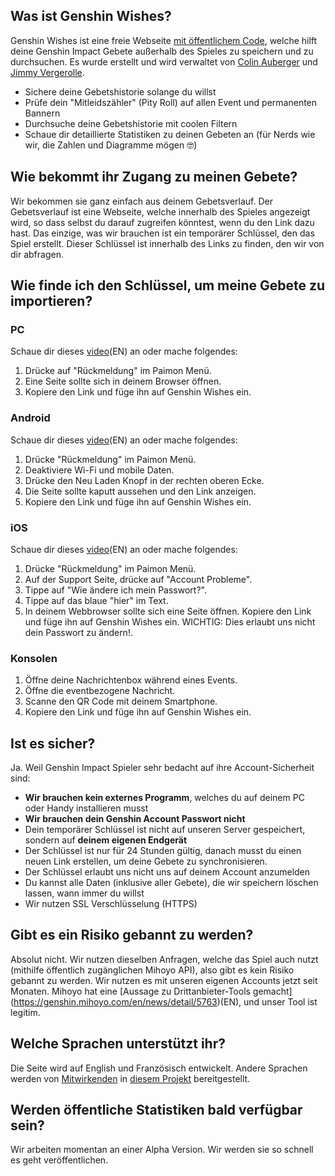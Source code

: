 ## Was ist Genshin Wishes?
Genshin Wishes ist eine freie Webseite [mit öffentlichem Code](https://github.com/genshin-wishes), welche hilft deine Genshin Impact Gebete außerhalb des Spieles zu speichern und zu durchsuchen. Es wurde erstellt und wird verwaltet von [Colin Auberger](https://www.linkedin.com/in/colin-auberger/) und [Jimmy Vergerolle](https://vergerolle.fr).

- Sichere deine Gebetshistorie solange du willst
- Prüfe dein "Mitleidszähler" (Pity Roll) auf allen Event und permanenten Bannern
- Durchsuche deine Gebetshistorie mit coolen Filtern
- Schaue dir detaillierte Statistiken zu deinen Gebeten an (für Nerds wie wir, die Zahlen und Diagramme mögen 🤓)

## Wie bekommt ihr Zugang zu meinen Gebete?
Wir bekommen sie ganz einfach aus deinem Gebetsverlauf. Der Gebetsverlauf ist eine Webseite, welche innerhalb des Spieles angezeigt wird, so dass selbst du darauf zugreifen könntest, wenn du den Link dazu hast. Das einzige, was wir brauchen ist ein temporärer Schlüssel, den das Spiel erstellt. Dieser Schlüssel ist innerhalb des Links zu finden, den wir von dir abfragen.

## Wie finde ich den Schlüssel, um meine Gebete zu importieren?
### PC
Schaue dir dieses  [video](https://www.youtube.com/watch?v=a16X0R_rSZc)(EN) an oder mache folgendes:
1) Drücke auf "Rückmeldung" im Paimon Menü.
2) Eine Seite sollte sich in deinem Browser öffnen.
3) Kopiere den Link und füge ihn auf Genshin Wishes ein.

### Android
Schaue dir dieses [video](https://www.youtube.com/watch?v=hok0jCjSrjo)(EN) an oder mache folgendes:
1) Drücke "Rückmeldung" im Paimon Menü.
2) Deaktiviere Wi-Fi und mobile Daten.
3) Drücke den Neu Laden Knopf in der rechten oberen Ecke.
4) Die Seite sollte kaputt aussehen und den Link anzeigen.
5) Kopiere den Link und füge ihn auf Genshin Wishes ein.

### iOS
Schaue dir dieses [video](https://www.youtube.com/watch?v=HW8nywx9Tio)(EN) an oder mache folgendes:
1) Drücke "Rückmeldung" im Paimon Menü.
2) Auf der Support Seite, drücke auf "Account Probleme".
3) Tippe auf "Wie ändere ich mein Passwort?".
4) Tippe auf das blaue "hier" im Text.
5) In deinem Webbrowser sollte sich eine Seite öffnen. Kopiere den Link und füge ihn auf Genshin Wishes ein.
   WICHTIG: Dies erlaubt uns nicht dein Passwort zu ändern!.

### Konsolen
1) Öffne deine Nachrichtenbox während eines Events.
2) Öffne die eventbezogene Nachricht.
3) Scanne den QR Code mit deinem Smartphone.
4) Kopiere den Link und füge ihn auf Genshin Wishes ein.

## Ist es sicher?
Ja. Weil Genshin Impact Spieler sehr bedacht auf ihre Account-Sicherheit sind:
- **Wir brauchen kein externes Programm**, welches du auf deinem PC oder Handy installieren musst
- **Wir brauchen dein Genshin Account Passwort nicht**
- Dein temporärer Schlüssel ist nicht auf unseren Server gespeichert, sondern auf **deinem eigenen Endgerät**
- Der Schlüssel ist nur für 24 Stunden gültig, danach musst du einen neuen Link erstellen, um deine Gebete zu synchronisieren.
- Der Schlüssel erlaubt uns nicht uns auf deinem Account anzumelden
- Du kannst alle Daten (inklusive aller Gebete), die wir speichern löschen lassen, wann immer du willst
- Wir nutzen SSL Verschlüsselung (HTTPS)

## Gibt es ein Risiko gebannt zu werden?
Absolut nicht. Wir nutzen dieselben Anfragen, welche das Spiel auch nutzt (mithilfe öffentlich zugänglichen Mihoyo API), also gibt es kein Risiko gebannt zu werden. Wir nutzen es mit unseren eigenen Accounts jetzt seit Monaten. Mihoyo hat eine [Aussage zu Drittanbieter-Tools gemacht] (https://genshin.mihoyo.com/en/news/detail/5763)(EN), und unser Tool ist legitim.

## Welche Sprachen unterstützt ihr?
Die Seite wird auf English und Französisch entwickelt. Andere Sprachen werden von [Mitwirkenden](https://github.com/genshin-wishes/genshin-wishes-i18n/blob/main/CONTRIBUTORS.md) in [diesem Projekt](https://github.com/genshin-wishes/genshin-wishes-i18n) bereitgestellt.

## Werden öffentliche Statistiken bald verfügbar sein?
Wir arbeiten momentan an einer Alpha Version. Wir werden sie so schnell es geht veröffentlichen.
